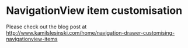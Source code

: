 # NavigationView item customisation #

Please check out the blog post at http://www.kamilslesinski.com/home/navigation-drawer-customising-navigationview-items
